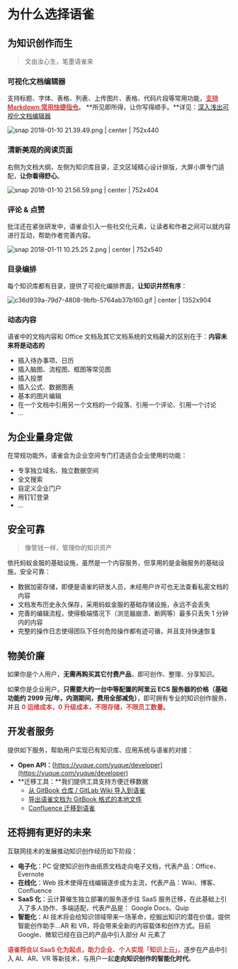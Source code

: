 # 为什么选择语雀

## 为知识创作而生

> 文由汝心生，笔墨语雀来


### 可视化文档编辑器

支持标题、字体、表格、列表、上传图片、表格、代码片段等常用功能，[<span style="color:#D03C3C;">**支持 Markdown 常用快捷指令**</span>](http://yuque.com/yuque/help/dive-into-yuque-editor#markdown-%E8%BE%93%E5%85%A5%E6%B3%95)。
**所见即所得，让你写得顺手。**详见：[深入浅出可视化文档编辑器](https://yuque.com/yuque/help/dive-into-yuque-editor) 

![snap 2018-01-10 21.39.49.png | center | 752x440](https://lark-assets-prod.oss-cn-hangzhou.aliyuncs.com/2018/png/dc4bc4db-5eb9-4d56-b6c1-9b843078f56e.png "")

### 清新美观的阅读页面

右侧为文档大纲，左侧为知识库目录，正文区域精心设计排版，大屏小屏专门适配，**让你看得舒心**。

![snap 2018-01-10 21.56.59.png | center | 752x404](https://lark-assets-prod.oss-cn-hangzhou.aliyuncs.com/2018/png/a07ca62c-cde9-4034-a427-89633bcbde8b.png "")

### 评论 & 点赞

批注还在紧张研发中，语雀会引入一些社交化元素，让读者和作者之间可以就内容进行互动，帮助作者完善内容。

![snap 2018-01-11 10.25.25 2.png | center | 752x540](https://lark-assets-prod.oss-cn-hangzhou.aliyuncs.com/2018/png/e2f84cd8-698b-4418-b955-23be20b9e1df.png "")

### 目录编排

每个知识库都有目录，提供了可视化编排界面，**让知识井然有序**：

![c36d939a-79d7-4808-9bfb-5764ab37b160.gif | center | 1352x904](https://lark-assets-prod.oss-cn-hangzhou.aliyuncs.com/2018/gif/81addc85-72d6-48ce-a57d-f3ba05b26fd8.gif "")

### 动态内容

语雀中的文档内容和 Office 文档及其它文档系统的文档最大的区别在于：**内容未来将是动态的**

* 插入待办事项、日历
* 插入脑图、流程图、框图等常见图
* 插入投票
* 插入公式、数据图表
* 基本的图片编辑
* 在一个文档中引用另一个文档的一个段落、引用一个评论、引用一个讨论
* ...


## 为企业量身定做

在常规功能外，语雀会为企业空间专门打造适合企业使用的功能：

* 专享独立域名、独立数据空间
* 全文搜索
* 自定义企业门户
* 用钉钉登录
* ...


## 安全可靠

> 像管钱一样，管理你的知识资产


依托蚂蚁金服的基础设施，虽然是一个内容服务，但享用的是金融服务的基础设施，安全可靠：

* 数据加密存储，即便是语雀的研发人员，未经用户许可也无法查看私密文档的内容
* 文档发布历史永久保存，采用蚂蚁金服的基础存储设施，永远不会丢失
* 完善的编辑流程，使得极端情况下（浏览器崩溃、断网等）最多只丢失 1 分钟内的内容
* 完整的操作日志使得团队下任何危险操作都有迹可循，并且支持快速恢复


## 物美价廉

如果你是个人用户，**无需再购买其它付费产品**，即可创作、整理、分享知识。

如果你是企业用户，**只需要大约一台中等配置的阿里云 ECS 服务器的价格（基础功能约 2999 元/年，内测期间，费用全部减免）**，即可拥有专业的知识创作服务，并且 <span style="color:#D03C3C;">**0 运维成本，0 升级成本，不限存储，不限员工数量**</span>。

## 开发者服务

提供如下服务，帮助用户实现已有知识库、应用系统与语雀的对接：

* **Open API：**[https://yuque.com/yuque/developer](https://yuque.com/yuque/developer)
* **迁移工具：**我们提供工具支持方便迁移数据
  * [从 GitBook 仓库 / GitLab Wiki 导入到语雀](https://yuque.com/yuque/help/import-from-gitbook)
  * [导出语雀文档为 GitBook 格式的本地文件](https://yuque.com/yuque/help/export-to-gitbook "导出语雀文档为 GitBook 格式的本地文件")
  * [Confluence 迁移到语雀](https://yuque.com/yuque/help/import-confluence-to-lark "Confluence 迁移到语雀")

 

## 还将拥有更好的未来

互联网技术的发展推动知识创作经历如下阶段：

* **电子化**：PC 促使知识创作由纸质文档走向电子文档，代表产品：Office、Evernote
* **在线化**：Web 技术使得在线编辑逐步成为主流，代表产品：Wiki、博客、Confluence
* **SaaS 化**：云计算催生独立部署的服务逐步往 SaaS 服务迁移，在此基础上引入了多人协作、多端适配，代表产品是： Google Docs、Quip
* **智能化**：AI 技术将会给知识领域带来一场革命，挖掘出知识的潜在价值，提供智能创作助手...AR 和 VR，将会带来全新的内容载体和创作方式。目前 Google、微软已经在自己的产品中引入部分 AI 元素了


<span style="color:#D03C3C;">**语雀将会以 SaaS 化为起点，助力企业、个人实现「知识上云」**</span>，逐步在产品中引入 AI、AR、VR 等新技术，与用户一起**走向知识创作的智能化时代**。




